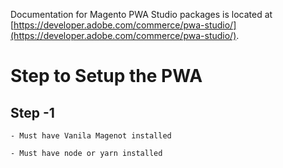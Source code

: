 Documentation for Magento PWA Studio packages is located at [https://developer.adobe.com/commerce/pwa-studio/](https://developer.adobe.com/commerce/pwa-studio/).




Step to Setup the PWA
=====================

Step -1
---------

    - Must have Vanila Magenot installed

    - Must have node or yarn installed 

    